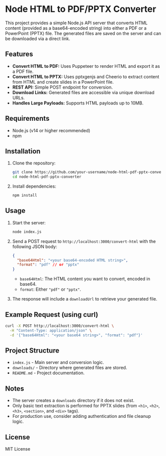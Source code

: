 # Node HTML to PDF/PPTX Converter

This project provides a simple Node.js API server that converts HTML content (provided as a base64-encoded string) into either a PDF or a PowerPoint (PPTX) file. The generated files are saved on the server and can be downloaded via a direct link.

## Features

- **Convert HTML to PDF:** Uses Puppeteer to render HTML and export it as a PDF file.
- **Convert HTML to PPTX:** Uses pptxgenjs and Cheerio to extract content from HTML and create slides in a PowerPoint file.
- **REST API:** Simple POST endpoint for conversion.
- **Download Links:** Generated files are accessible via unique download URLs.
- **Handles Large Payloads:** Supports HTML payloads up to 10MB.

## Requirements

- Node.js (v14 or higher recommended)
- npm

## Installation

1. Clone the repository:
    ```sh
    git clone https://github.com/your-username/node-html-pdf-pptx-converter.git
    cd node-html-pdf-pptx-converter
    ```

2. Install dependencies:
    ```sh
    npm install
    ```

## Usage

1. Start the server:
    ```sh
    node index.js
    ```

2. Send a POST request to `http://localhost:3000/convert-html` with the following JSON body:

    ```json
    {
      "base64Html": "<your base64-encoded HTML string>",
      "format": "pdf" // or "pptx"
    }
    ```

    - `base64Html`: The HTML content you want to convert, encoded in base64.
    - `format`: Either `"pdf"` or `"pptx"`.

3. The response will include a `downloadUrl` to retrieve your generated file.

## Example Request (using curl)

```sh
curl -X POST http://localhost:3000/convert-html \
  -H "Content-Type: application/json" \
  -d '{"base64Html": "<your base64 string>", "format": "pdf"}'
```

## Project Structure

- `index.js` - Main server and conversion logic.
- `downloads/` - Directory where generated files are stored.
- `README.md` - Project documentation.

## Notes

- The server creates a `downloads` directory if it does not exist.
- Only basic text extraction is performed for PPTX slides (from `<h1>`, `<h2>`, `<h3>`, `<section>`, and `<div>` tags).
- For production use, consider adding authentication and file cleanup logic.

## License

MIT License